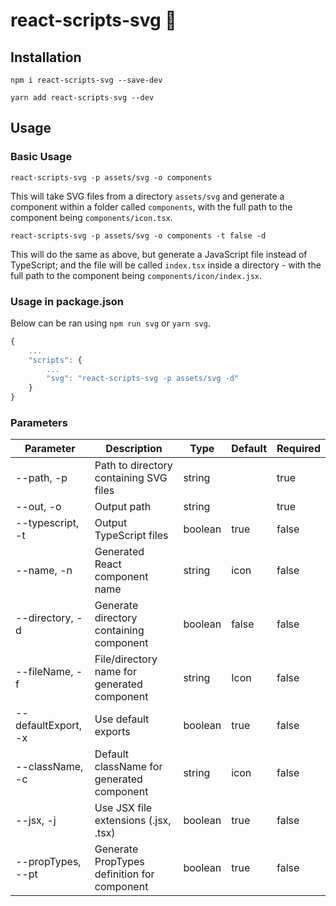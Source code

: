 # react-scripts-svg :rocket:

## Installation

`npm i react-scripts-svg --save-dev`

`yarn add react-scripts-svg --dev`

## Usage

### Basic Usage
`react-scripts-svg -p assets/svg -o components`

This will take SVG files from a directory `assets/svg` and generate a component within a folder called `components`, with the full path to the component being `components/icon.tsx`.

`react-scripts-svg -p assets/svg -o components -t false -d`

This will do the same as above, but generate a JavaScript file instead of TypeScript; and the file will be called `index.tsx` inside a directory - with the full path to the component being `components/icon/index.jsx`. 

### Usage in package.json

Below can be ran using `npm run svg` or `yarn svg`.

```javascript
{
    ...
    "scripts": {
        ...
        "svg": "react-scripts-svg -p assets/svg -d"
    }
}
```

### Parameters

| Parameter           | Description                                 | Type    | Default | Required |
|---------------------|---------------------------------------------|---------|---------|----------|
| --path, -p          | Path to directory containing SVG files      | string  |         | true     |
| --out, -o           | Output path                                 | string  |         | true     |
| --typescript, -t    | Output TypeScript files                     | boolean | true    | false    |
| --name, -n          | Generated React component name              | string  | icon    | false    |
| --directory, -d     | Generate directory containing component     | boolean | false   | false    |
| --fileName, -f      | File/directory name for generated component | string  | Icon    | false    |
| --defaultExport, -x | Use default exports                         | boolean | true    | false    |
| --className, -c     | Default className for generated component   | string  | icon    | false    |
| --jsx, -j           | Use JSX file extensions (.jsx, .tsx)        | boolean | true    | false    |
| --propTypes, --pt   | Generate PropTypes definition for component | boolean | true    | false    |
